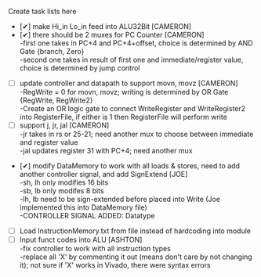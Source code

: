 Create task lists here <br />

* [✔] make Hi_in Lo_in feed into ALU32Bit [CAMERON] <br />
* [✔] there should be 2 muxes for PC Counter [CAMERON] <br />
  -first one takes in PC+4 and PC+4+offset,  choice is determined by AND Gate {branch, Zero} <br />
  -second one takes in result of first one and  immediate/register value, choice is determined by jump control <br />
* [ ] update controller and datapath to support movn, movz [CAMERON] <br />
  -RegWrite = 0 for movn, movz; writing is determined by OR Gate {RegWrite, RegWrite2} <br />
  -Create an OR logic gate to connect WriteRegister and WriteRegister2 into RegisterFile, if either is 1 then RegisterFile will perform write <br />
* [ ] support j, jr, jal [CAMERON] <br />
  -jr takes in rs or 25-21; need another mux to choose between immediate and register value <br />
  -jal updates register 31 with PC+4; need another mux <br />
* [✔] modify DataMemory to work with all loads & stores, need to add another controller signal, and add SignExtend [JOE] <br />
  -sh, lh only modifies 16 bits <br />
  -sb, lb only modifes 8 bits <br />
  -lh, lb need to be sign-extended before placed into Write (Joe implemented this into DataMemory file) <br />
  -CONTROLLER SIGNAL ADDED: Datatype <br />
* [ ] Load InstructionMemory.txt from file instead of hardcoding into module <br />
* [ ] Input funct codes into ALU [ASHTON] <br />
  -fix controller to work with all instruction types <br />
  -replace all 'X' by commenting it out (means don't care by not changing it); not sure if 'X' works in Vivado, there were syntax errors <br />
